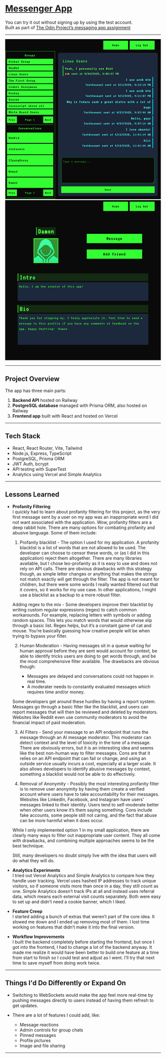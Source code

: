 # [Messenger App](https://messaging-app-beta-six.vercel.app)

You can try it out without signing up by using the test account.  
Built as part of [The Odin Project’s messaging app assignment](https://www.theodinproject.com/lessons/nodejs-messaging-app)

---

![Chat Screen](./images/messaging-app-beta-six.vercel.app_messages.png)
![Profile Screen](./images/messaging-app-beta-six.vercel.app_profile.png)

---

## Project Overview

The app has three main parts:

1. **Backend API** hosted on Railway
2. **PostgreSQL database** managed with Prisma ORM, also hosted on Railway
3. **Frontend app** built with React and hosted on Vercel

---

## Tech Stack

- React, React Router, Vite, Tailwind
- Node.js, Express, TypeScript
- PostgreSQL, Prisma ORM
- JWT Auth, bcrypt
- API testing with SuperTest
- Analytics using Vercel and Simple Analytics

---

## Lessons Learned

- **Profanity Filtering**  
  I quickly had to learn about profanity filtering for this project, as the very first message sent by a user on my app was an inappropriate word I did not want associated with the application. Wow, profanity filters are a deep rabbit hole. There are many options for combating profanity and abusive language. Some of them include:

  1. Profanity blacklist - The option I used for my application. A profanity blacklist is a list of words that are not allowed to be used. The developer can choose to censor these words, or (as I did in this application) reject them altogether. There are many libraries available, but I chose leo-profanity as it is easy to use and does not rely on API calls. There are obvious drawbacks with this strategy though, as simple letter changes or anything that makes the strings not match exactly will get through the filter. The app is not meant for children, but there were some words I really wanted filtered out that it covers, so it works for my use case. In other applications, I might use a blacklist as a backup to a more robust filter.

  Adding regex to the mix -
  Some developers improve their blacklist by writing custom regular expressions (regex) to catch common workarounds. For example, replacing letters with symbols or adding random spaces. This lets you match words that would otherwise slip through a basic list. Regex helps, but it’s a constant game of cat and mouse. You’re basically guessing how creative people will be when trying to bypass your filter.

  2. Human Moderation - Having messages sit in a queue waiting for human approval before they are sent would account for context, be able to identify tricks users are doing to get words through, and be the most comprehensive filter available. The drawbacks are obvious though:

     - Messages are delayed and conversations could not happen in real time.
     - A moderater needs to constantly evaluated messages which requires time and/or money.

  Some developers get around these hurdles by having a report system. Messages go through a basic filter like the blacklist, and users can report messages that will then be reviewed and deleted by moderators. Websites like Reddit even use community moderators to avoid the financial impact of paid moderation.

  3. AI Filters - Send your message to an API endpoint that runs the message through an AI message moderator. This moderator can detect context and the level of toxicity in the tone of a message. There are obviously errors, but it is an interesting idea and seems like the best non-human way to filter messages. Cons are that it relies on an API endpoint that can fail or change, and using an outside service usually incurs a cost, especially at a larger scale. It also allows developers to identify abusive messages by context, something a blacklist would not be able to do effectively.

  4. Removal of Anonymity - Possibly the most interesting profanity filter is to remove user anonymity by having them create a verified account where users have to take accountability for their messages. Websites like LinkedIn, Facebook, and Instagram have users’ messages linked to their identity. Users tend to self-moderate better when other users know it’s them saying something. Cons include fake accounts, some people still not caring, and the fact that abuse can be more harmful when it does occur.

  While I only implemented option 1 in my small application, there are clearly many ways to filter out inappropriate user content. They all come with drawbacks, and combining multiple approaches seems to be the best technique.

  Still, many developers no doubt simply live with the idea that users will do what they will do.

- **Analytics Experiments**  
  I tried out Vercel Analytics and Simple Analytics to compare how they handle user tracking. Vercel uses hashed IP addresses to track unique visitors, so if someone visits more than once in a day, they still count as one. Simple Analytics doesn’t track IPs at all and instead uses referral data, which means each external visit counts separately. Both were easy to set up and didn’t need a cookie banner, which I liked.

- **Feature Creep**  
  I started adding a bunch of extras that weren’t part of the core idea. It slowed me down and I ended up removing most of them. I lost time working on features that didn’t make it into the final version.

- **Workflow Improvements**  
  I built the backend completely before starting the frontend, but once I got into the frontend, I had to change a lot of the backend anyway. It made me realize it would have been better to build one feature at a time from start to finish so I could test and adjust as I went. I’ll try that next time to save myself from doing work twice.

---

## Things I'd Do Differently or Expand On

- Switching to WebSockets would make the app feel more real-time by pushing messages directly to users instead of having them refresh to get updates.

- There are a lot of features I could add, like:
  - Message reactions
  - Admin controls for group chats
  - Pinned messages
  - Profile pictures
  - Image and file sharing

---


